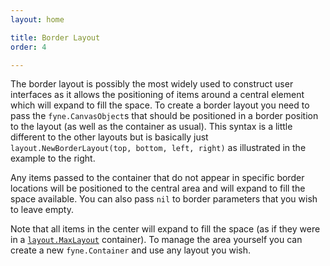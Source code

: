 ```yaml
---
layout: home

title: Border Layout
order: 4

---
```


The border layout is possibly the most widely used to construct user
interfaces as it allows the positioning of items around a central element
which will expand to fill the space. To create a border layout you need
to pass the `fyne.CanvasObject`s that should be positioned in a border
position to the layout (as well as the container as usual). This
syntax is a little different to the other layouts but is basically just
`layout.NewBorderLayout(top, bottom, left, right)` as illustrated in
the example to the right.

Any items passed to the container that do not appear in specific border
locations will be positioned to the central area and will expand to
fill the space available. You can also pass `nil` to border parameters
that you wish to leave empty.

Note that all items in the center will expand to fill the space (as if
they were in a [`layout.MaxLayout`](maxlayout.html) container). To manage
the area yourself you can create a new `fyne.Container` and use any
layout you wish.
